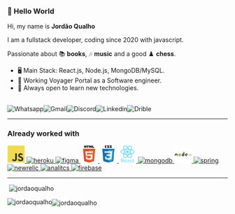 ### 👋 Hello World

Hi, my name is **Jordão Qualho**

I am a fullstack developer, coding since 2020 with javascript.

Passionate about 📚 **books**, 🎶 **music** and a good ♟️ **chess**. 

* 🖥️ Main Stack: React.js, Node.js, MongoDB/MySQL.
* 💼 Working Voyager Portal as a Software engineer.
* 🚀 Always open to learn new technologies. 

<br/>

<a target="_blank" href="https://api.whatsapp.com/send?phone=5544997000617">
  <img align="left" alt="Whatsapp"  src="https://img.shields.io/badge/WhatsApp-25D366?style=for-the-badge&logo=whatsapp&logoColor=white" />
</a>
<a target="_blank" href="mailto:jordaoqualho@gmail.com">
  <img align="left" alt="Gmail" src="https://img.shields.io/badge/Gmail-D14836?style=for-the-badge&logo=gmail&logoColor=white" />
</a>
<a target="_blank" href="https://discordapp.com/users/669384442196000768">
  <img align="left" alt="Discord" src="https://img.shields.io/badge/Discord-7289DA?style=for-the-badge&logo=discord&logoColor=white" />
</a>
<a target="_blank" href="https://www.linkedin.com/in/jord%C3%A3o-qualho-50557819b/">
  <img align="left" alt="Linkedin" src="https://img.shields.io/badge/LinkedIn-0077B5?style=for-the-badge&logo=linkedin&logoColor=white" />
</a>
<a target="_blank" href="https://dribbble.com/JordaoQualho">
  <img align="left" alt="Drible" src="https://img.shields.io/badge/Dribbble-EA4C89?style=for-the-badge&logo=dribbble&logoColor=white" />
</a>




<br/>

----

### **Already worked with**  
<p align="left">
  <a href="https://developer.mozilla.org/en-US/docs/Web/JavaScript" target="_blank">
    <img src="https://raw.githubusercontent.com/devicons/devicon/master/icons/javascript/javascript-original.svg" alt="javascript" width="40" height="40" />
  </a>
  <a href="https://heroku.com" target="_blank">
    <img src="https://www.vectorlogo.zone/logos/heroku/heroku-icon.svg" alt="heroku" width="40" height="40" />
  </a>
  <a href="https://www.figma.com/" target="_blank">
    <img src="https://www.vectorlogo.zone/logos/figma/figma-icon.svg" alt="figma" width="40" height="40" />
  </a>
  <a href="https://www.w3.org/html/" target="_blank">
    <img src="https://raw.githubusercontent.com/devicons/devicon/master/icons/html5/html5-original-wordmark.svg" alt="html5" width="40" height="40" />
  </a>
  <a href="https://www.w3schools.com/css/" target="_blank">
    <img src="https://raw.githubusercontent.com/devicons/devicon/master/icons/css3/css3-original-wordmark.svg" alt="css3" width="40" height="40" />
  </a>
  <a href="https://reactjs.org/" target="_blank">
    <img src="https://raw.githubusercontent.com/devicons/devicon/master/icons/react/react-original-wordmark.svg" alt="react" width="40" height="40" />
  </a>
  <a href="https://cdn.jsdelivr.net/gh/devicons/devicon/icons/mongodb/mongodb-original-wordmark.svg" target="_blank">
    <img src="https://cdn.jsdelivr.net/gh/devicons/devicon/icons/mongodb/mongodb-original-wordmark.svg" alt="mongodb" width="40" height="40" />
  </a>
  <a href="https://nodejs.org" target="_blank">
    <img src="https://raw.githubusercontent.com/devicons/devicon/master/icons/nodejs/nodejs-original-wordmark.svg" alt="nodejs" width="40" height="40" />
  </a>
  <a href="https://nextjs.org/" target="_blank">
    <img src="https://cdn.jsdelivr.net/gh/devicons/devicon/icons/nextjs/nextjs-original-wordmark.svg" alt="spring" width="40" height="40" />
  </a>
  <a href="https://newrelic.com/" target="_blank">
    <img src="https://www.vectorlogo.zone/logos/newrelic/newrelic-ar21.svg" alt="newrelic" width="80" height="40" />
  </a>
  <a href="https://analytics.google.com/analytics/web/" target="_blank">
    <img src="https://www.vectorlogo.zone/logos/google_analytics/google_analytics-ar21~old.svg" alt="analitcs" width="80" height="40" />
  </a>  
    <a href="[https://analytics.google.com/analytics/web/](https://firebase.google.com/?hl=pt-br)" target="_blank">
    <img src="https://www.vectorlogo.zone/logos/firebase/firebase-ar21.svg" alt="firebase" width="80" height="40" />
  </a> 
</p>

  
---- 

<p>&nbsp;<img align="center" src="https://github-readme-stats.vercel.app/api?username=jordaoqualho&show_icons=true&locale=en" alt="jordaoqualho" /></p>
<p><img align="left" src="https://github-readme-stats.vercel.app/api/top-langs?username=jordaoqualho&show_icons=true&locale=en&layout=compact" alt="jordaoqualho" /></p>

<p><img align="center" src="https://github-readme-streak-stats.herokuapp.com/?user=jordaoqualho&" alt="jordaoqualho" /></p>

